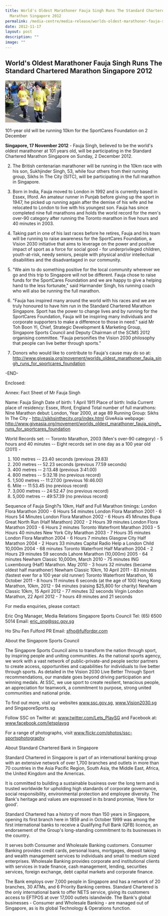 ```yaml
---
title: World's Oldest Marathoner Fauja Singh Runs The Standard Chartered
  Marathon Singapore 2012
permalink: /media-centre/media-release/worlds-oldest-marathoner-fauja-singh-runs-the-sc-marathon-singapore-2012/
date: 2012-11-17
layout: post
description: ""
image: ""
---
```

## **World's Oldest Marathoner Fauja Singh Runs The Standard Chartered Marathon Singapore 2012**
![](/images/Media%20Centre/Media%20Release/2012/Nov/WORLDSOLDESTMARATHONERFAUJASINGHRUNSTHESTANDARDCHARTEREDMARATHONSINGAPORE2012MainPar0028Imagegif.gif)

101-year old will be running 10km for the SportCares Foundation on 2 December

**Singapore, 17 November 2012** - Fauja Singh, believed to be the world's oldest marathoner at 101 years old, will be participating in the Standard Chartered Marathon Singapore on Sunday, 2 December 2012.

2. The British centenarian marathoner will be running in the 10km race with his son, Sukhjinder Singh, 53, while four others from their running group, Sikhs In The City (SITC), will be participating in the full marathon in Singapore.

3. Born in India, Fauja moved to London in 1992 and is currently based in Essex, Ilford. An amateur runner in Punjab before giving up the sport in 1947, he picked up running again after the demise of his wife and he relocated to London to live with his youngest son. Fauja has since completed nine full marathons and holds the world record for the men's over-90 category after running the Toronto marathon in five hours and 40 minutes in 2003.

4. Taking part in one of his last races before he retires, Fauja and his team will be running to raise awareness for the SportCares Foundation, a Vision 2030 initiative that aims to leverage on the power and positive impact of sport as a force for social good - for underprivileged children, youth-at-risk, needy seniors, people with physical and/or intellectual disabilities and the disadvantaged in our community.

5. "We aim to do something positive for the local community wherever we go and this trip to Singapore will not be different. Fauja chose to raise funds for the SportCares Foundation and we are happy to give a helping hand to the less fortunate," said Harmander Singh, his running coach who will also be running the full marathon.

6. "Fauja has inspired many around the world with his races and we are truly honoured to have him run in the Standard Chartered Marathon Singapore. Sport has the power to change lives and by running for the SportCares Foundation, Fauja will be inspiring many individuals and corporate supporters to make a difference to those in need." said Mr Toh Boon Yi, Chief, Strategic Development & Marketing Group, Singapore Sports Council and Deputy Chairman of the SCMS 2012 organising committee. "Fauja personifies the Vision 2030 philosophy that people can live better through sports."

7. Donors who would like to contribute to Fauja's cause may do so at:
http://www.giveasia.org/movement/worlds_oldest_marathoner_fauja_singh_runs_for_sportcares_foundation

-END-

Enclosed:

Annex: Fact Sheet of Mr Fauja Singh

Name: Fauja Singh
Date of birth: 1 April 1911
Place of birth: India
Current place of residency: Essex, Ilford, England
Total number of full marathons: Nine
Marathon debut: London, Year 2000, at age 89
Running Group: Sikhs In The City - http://sikhsinthecity.org/index.html
GiveAsia webpage: http://www.giveasia.org/movement/worlds_oldest_marathoner_fauja_singh_runs_for_sportcares_foundation 

World Records set:
-- Toronto Marathon, 2003 (Men's over-90 category) - 5 hours and 40 minutes
-- Eight records set in one day as a 100 year old (2011) - 
1) 100 metres -- 23.40 seconds (previous 29.83)
2) 200 metres -- 52.23 seconds (previous 77.59 seconds) 
3) 400 metres -- 2:13.48 (previous 3:41.00)
4) 800 metres -- 5:32.18 (no previous record)
5) 1,500 metres -- 11:27.00 (previous 16:46.00)
6) Mile -- 11:53.45 (no previous record)
7) 3,000 metres -- 24:52.47 (no previous record)
8) 5,000 metres -- 49:57.39 (no previous record)

Sequence of Fauja Singh?s 10km, Half and Full Marathon timings:
London Flora Marathon 2000 - 6 Hours 54 minutes
London Flora Marathon 2001 - 6 Hours 54 Minutes
London Flora Marathon 2002 - 6 Hours 45 Minutes
Bupa Great North Run (Half Marathon) 2002 - 2 Hours 39 minutes
London Flora Marathon 2003 - 6 Hours 2 minutes
Toronto Waterfront Marathon 2003 - 5 Hours 40 minutes
New York City Marathon 2003 - 7 Hours 35 minutes
London Flora Marathon 2004 - 6 Hours 7 minutes
Glasgow City Half Marathon 2004 - 2 Hours 33 minutes
Capital Radio Help a London Child 10,000m 2004 - 68 minutes
Toronto Waterfront Half Marathon 2004 - 2 Hours 29 minutes 59 seconds
Lahore Marathon (10,000m) 2005 - 64 minutes
Newham Classic 10,000m, March 2010 - 75 minutes 
ING Luxembourg (Half) Marathon. May 2010 - 3 hours 32 minutes (became oldest half marathoner)
Newham Classic 10km, 10 April 2011 - 83 minutes (fastest ever for a 100 year old runner)
Toronto Waterfront Marathon, 16 October 2011 - 8 hours 11 minutes 6 seconds (at the age of 100)
Hong Kong Marathon, 10km, 2012 - 94 minutes (raising $25,800 for charity)
Newham Classic 10km, 15 April 2012 - 77 minutes 32 seconds
Virgin London Marathon, 22 April 2012 - 7 hours 49 minutes and 21 seconds


For media enquiries, please contact:

Eric Ong
Manager, Media Relations
Singapore Sports Council
Tel: (65) 6500 5014
Email: eric_ong@ssc.gov.sg

Ho Shu Fen
Fulford PR
Email: sfho@fulfordpr.com


About the Singapore Sports Council

The Singapore Sports Council aims to transform the nation through sport, by inspiring people and uniting communities. As the national sports agency, we work with a vast network of public-private-and people sector partners to create access, opportunities and capabilities for individuals to live better through sports. As detailed in the Vision 2030 Live Better Through Sport recommendations, our mandate goes beyond driving participation and winning medals. At SSC, we use sport to create resilient, tenacious people, an appreciation for teamwork, a commitment to purpose, strong united communities and national pride.

To find out more, visit our websites www.ssc.gov.sg, www.Vision2030.sg and SingaporeSports.sg

Follow SSC on Twitter at: www.twitter.com/Lets_PlaySG and Facebook at: www.facebook.com/letsplaysg

For a range of photographs, visit www.flickr.com/photos/ssc-sportsphotography

About Standard Chartered Bank in Singapore

Standard Chartered in Singapore is part of an international banking group with an extensive network of over 1,700 branches and outlets in more than 70 countries in the Asia Pacific Region, South Asia, the Middle East, Africa, the United Kingdom and the Americas.

It is committed to building a sustainable business over the long term and is trusted worldwide for upholding high standards of corporate governance, social responsibility, environmental protection and employee diversity. The Bank's heritage and values are expressed in its brand promise, 'Here for good'.

Standard Chartered has a history of more than 150 years in Singapore, opening its first branch here in 1859 and in October 1999 was among the first international banks to receive a Qualifying Full Bank (QFB) licence, an endorsement of the Group's long-standing commitment to its businesses in the country.

It serves both Consumer and Wholesale Banking customers. Consumer Banking provides credit cards, personal loans, mortgages, deposit taking and wealth management services to individuals and small to medium sized enterprises. Wholesale Banking provides corporate and institutional clients with services in trade finance, cash management, lending, securities services, foreign exchange, debt capital markets and corporate finance.

The Bank employs over 7,000 people in Singapore and has a network of 20 branches, 30 ATMs, and 6 Priority Banking centres. Standard Chartered is the only international bank to offer NETS service, giving its customers access to EFTPOS at over 17,000 outlets islandwide. The Bank's global businesses - Consumer and Wholesale Banking - are managed out of Singapore, as is its global Technology & Operations function.